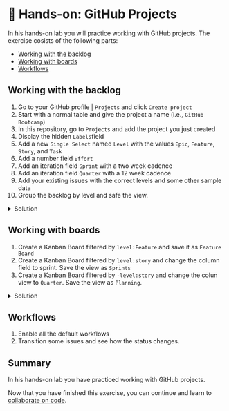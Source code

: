 # 🔨 Hands-on: GitHub Projects

In his hands-on lab you will practice working with GitHub projects. The exercise cosists of the following parts:
- [Working with the backlog](#working-with-the-backlog)
- [Working with boards](#working-with-boards)
- [Workflows](#workflows)

## Working with the backlog

1. Go to your GitHub profile | `Projects` and click `Create project`
2. Start with a normal table and give the project a name (i.e., `GitHub Bootcamp`)
3. In this repository, go to `Projects` and add the project you just created
4. Display the hidden `Labels`field
5. Add a new `Single Select` named `Level` with the values `Epic`, `Feature`, `Story`, and `Task`
6. Add a number field `Effort`
7. Add an iteration field `Sprint` with a two week cadence
8. Add an iteration field `Quarter` with a 12 week cadence
9. Add your existing issues with the correct levels and some other sample data
10. Group the backlog by level and safe the view.

<details><summary>Solution</summary>

  See [this example](https://github.com/users/wulfland/projects/9)
  
</details>

## Working with boards

1. Create a Kanban Board filtered by `level:Feature` and save it as `Feature Board`
2. Create a Kanban Board filtered by `level:story` and change the column field to sprint. Save the view as `Sprints`
3. Create a Kanban Board filtered by `-level:story` and change the colun view to `Quarter`. Save the view as `Planning`.

<details><summary>Solution</summary>

  - [Feature Board](https://github.com/users/wulfland/projects/9/views/2)  
  - [Sprints](https://github.com/users/wulfland/projects/9/views/2)  
  - [Planning](https://github.com/users/wulfland/projects/9/views/5)  
  
</details>

## Workflows

1. Enable all the default workflows
2. Transition some issues and see how the status changes.

## Summary 

In his hands-on lab you have practiced working with GitHub projects.

Now that you have finished this exercise, you can continue and learn to [collaborate on code](../README.md#part-3--collaborate-on-code).
